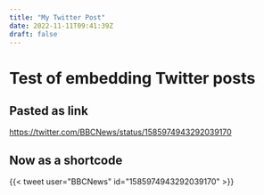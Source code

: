 ```yaml
---
title: "My Twitter Post"
date: 2022-11-11T09:41:39Z
draft: false
---
```

# Test of embedding Twitter posts
## Pasted as link
https://twitter.com/BBCNews/status/1585974943292039170

## Now as a shortcode
{{< tweet user="BBCNews" id="1585974943292039170" >}}



